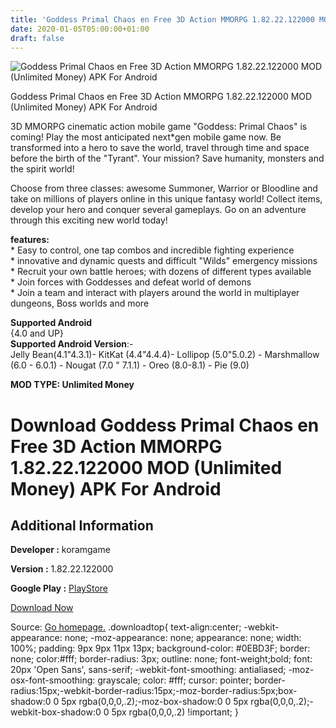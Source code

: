 ```yaml
---
title: 'Goddess Primal Chaos en Free 3D Action MMORPG 1.82.22.122000 MOD (Unlimited Money) APK For Android'
date: 2020-01-05T05:00:00+01:00
draft: false
---
```


![Goddess Primal Chaos en Free 3D Action MMORPG 1.82.22.122000 MOD (Unlimited Money) APK For Android](https://i0.wp.com/apkhome.net/wp-content/uploads/2020/01/Goddess-Primal-Chaos-en-Free-3D-Action-MMORPG-1.82.22.122000-MOD-Unlimited-Money.png "Goddess Primal Chaos en Free 3D Action MMORPG 1.82.22.122000 MOD (Unlimited Money) APK For Android")

  

Goddess Primal Chaos en Free 3D Action MMORPG 1.82.22.122000 MOD (Unlimited Money) APK For Android

3D MMORPG cinematic action mobile game "Goddess: Primal Chaos" is coming! Play the most anticipated next\*gen mobile game now. Be transformed into a hero to save the world, travel through time and space before the birth of the "Tyrant". Your mission? Save humanity, monsters and the spirit world!

Choose from three classes: awesome Summoner, Warrior or Bloodline and take on millions of players online in this unique fantasy world! Collect items, develop your hero and conquer several gameplays. Go on an adventure through this exciting new world today!

**features:**  
\* Easy to control, one tap combos and incredible fighting experience  
\* innovative and dynamic quests and difficult "Wilds" emergency missions  
\* Recruit your own battle heroes; with dozens of different types available  
\* Join forces with Goddesses and defeat world of demons  
\* Join a team and interact with players around the world in multiplayer dungeons, Boss worlds and more

**Supported Android**  
{4.0 and UP}  
**Supported Android Version**:-  
Jelly Bean(4.1"4.3.1)- KitKat (4.4"4.4.4)- Lollipop (5.0"5.0.2) - Marshmallow (6.0 - 6.0.1) - Nougat (7.0 " 7.1.1) - Oreo (8.0-8.1) - Pie (9.0)

**MOD TYPE: Unlimited Money**

Download Goddess Primal Chaos en Free 3D Action MMORPG 1.82.22.122000 MOD (Unlimited Money) APK For Android
===========================================================================================================

Additional Information
----------------------

**Developer :** koramgame

**Version :** 1.82.22.122000

**Google Play :** [PlayStore](https://play.google.com/store/apps/details?id=com.heroesofchaos.ggplay.koramgame.ru)

  

[Download Now](https://store4app.co/post/goddess-primal-chaos-en-free-3d-action-mmorpg-1-82-22-122000-mod-unlimited-money-apk-for-android_1578158382)

  
Source: [Go homepage.](https://store4app.co/post/goddess-primal-chaos-en-free-3d-action-mmorpg-1-82-22-122000-mod-unlimited-money-apk-for-android_1578158382) .downloadtop{ text-align:center; -webkit-appearance: none; -moz-appearance: none; appearance: none; width: 100%; padding: 9px 9px 11px 13px; background-color: #0EBD3F; border: none; color:#fff; border-radius: 3px; outline: none; font-weight;bold; font: 20px 'Open Sans', sans-serif; -webkit-font-smoothing: antialiased; -moz-osx-font-smoothing: grayscale; color: #fff; cursor: pointer; border-radius:15px;-webkit-border-radius:15px;-moz-border-radius:5px;box-shadow:0 0 5px rgba(0,0,0,.2);-moz-box-shadow:0 0 5px rgba(0,0,0,.2);-webkit-box-shadow:0 0 5px rgba(0,0,0,.2) !important; }